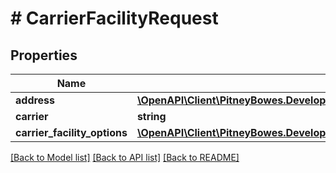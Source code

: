 # # CarrierFacilityRequest

## Properties

Name | Type | Description | Notes
------------ | ------------- | ------------- | -------------
**address** | [**\OpenAPI\Client\PitneyBowes.Developer.ShippingApi.Model\CarrierFacilityRequestAddress**](CarrierFacilityRequestAddress.md) |  | [optional] 
**carrier** | **string** |  | [optional] 
**carrier_facility_options** | [**\OpenAPI\Client\PitneyBowes.Developer.ShippingApi.Model\CarrierFacilityResponseCarrierFacilityOptions[]**](CarrierFacilityResponseCarrierFacilityOptions.md) |  | [optional] 

[[Back to Model list]](../../README.md#documentation-for-models) [[Back to API list]](../../README.md#documentation-for-api-endpoints) [[Back to README]](../../README.md)


